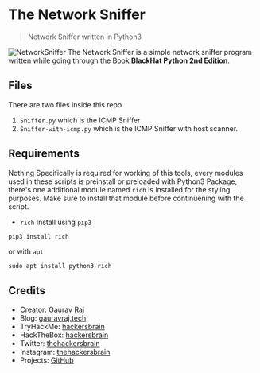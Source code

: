 # The Network Sniffer
> Network Sniffer written in Python3

![NetworkSniffer](https://user-images.githubusercontent.com/36809025/120917723-6aa9af00-c6ce-11eb-8cb2-dce9d5abd950.png)
The Network Sniffer is a simple network sniffer program written while going through the Book **BlackHat Python 2nd Edition**.

## Files
There are two files inside this repo
1. `Sniffer.py` which is the ICMP Sniffer
2. `Sniffer-with-icmp.py` which is the ICMP Sniffer with host scanner.

## Requirements
Nothing Specifically is required for working of this tools, every modules used in these scripts is preinstall or preloaded with Python3 Package, there's one additional module named `rich` is installed for the styling purposes. Make sure to install that module before continuening with the script.

- `rich`
Install using `pip3`
```bash
pip3 install rich
```
or with `apt`
```
sudo apt install python3-rich
```

## Credits

- Creator: [Gaurav Raj](https://github.com/thehackersbrain/)
- Blog: [gauravraj.tech](https://gauravraj.tech/)
- TryHackMe: [hackersbrain](https://tryhackme.com/p/hackersbrain)
- HackTheBox: [hackersbrain](https://app.hackthebox.eu/profile/303514)
- Twitter: [thehackersbrain](https://twitter.com/thehackersbrain)
- Instagram: [thehackersbrain](https://instagram.com/thehackersbrain)
- Projects: [GitHub](https://github.com/thehackersbrain?tab=repositories)

